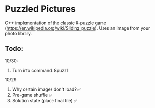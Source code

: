 # Puzzled Pictures

C++ implementation of the classic 8-puzzle game (https://en.wikipedia.org/wiki/Sliding_puzzle).
Uses an image from your photo library.

## Todo:
10/30:
1. Turn into command. 8puzzl <image path>



10/29
1. Why certain images don't load? ✅
2. Pre-game shuffle ✅
3. Solution state (place final tile) ✅
